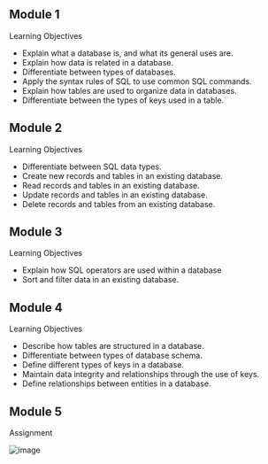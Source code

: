 ## Module 1 

Learning Objectives
- Explain what a database is, and what its general uses are.
- Explain how data is related in a database.
- Differentiate between types of databases.
- Apply the syntax rules of SQL to use common SQL commands.
- Explain how tables are used to organize data in databases.
- Differentiate between the types of keys used in a table.

## Module 2

Learning Objectives
- Differentiate between SQL data types.
- Create new records and tables in an existing database.
- Read records and tables in an existing database.
- Update records and tables in an existing database.
- Delete records and tables from an existing database.

## Module 3 

Learning Objectives
- Explain how SQL operators are used within a database
- Sort and filter data in an existing database.

## Module 4 

Learning Objectives
- Describe how tables are structured in a database.
- Differentiate between types of database schema.
- Define different types of keys in a database.
- Maintain data integrity and relationships through the use of keys.
- Define relationships between entities in a database.

## Module 5 

Assignment

![image](https://github.com/user-attachments/assets/b6f95065-c413-416b-85a3-08e66ebb316f)
